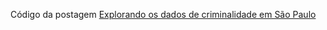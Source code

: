 Código da postagem [Explorando os dados de criminalidade em São Paulo](https://medium.com/@ghcarvalho/explorando-os-dados-de-criminalidade-em-s%C3%A3o-paulo-479fa6943096?source=---------1----------------------------)
